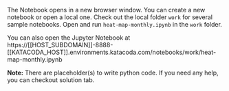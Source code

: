 The Notebook opens in a new browser window. You can create a new notebook or open a local one. Check out the local folder `work` for several sample notebooks. Open and run `heat-map-monthly.ipynb` in the `work` folder.

You can also open the Jupyter Notebook at https://[[HOST_SUBDOMAIN]]-8888-[[KATACODA_HOST]].environments.katacoda.com/notebooks/work/heat-map-monthly.ipynb

**Note:**
There are placeholder(s) to write python code. If you need any help, you can checkout solution tab.